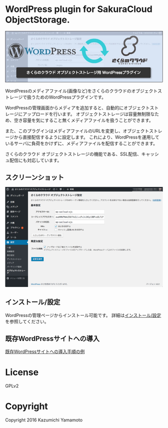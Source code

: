 # WordPress plugin for SakuraCloud ObjectStorage.

![eye-catch.jpg](docs/images/eye-catch.jpg)

WordPressのメディアファイル(画像など)をさくらのクラウドのオブジェクトストレージで扱うためのWordPressプラグインです。

WordPressの管理画面からメディアを追加すると、自動的にオブジェクトストレージにアップロードを行います。
オブジェクトストレージは容量無制限なため、空き容量を気にすること無くメディアファイルを扱うことができます。

また、このプラグインはメディアファイルのURLを変更し、オブジェクトストレージから直接配信するように設定します。
これにより、WordPressを運用しているサーバに負荷をかけずに、メディアファイルを配信することができます。

さくらのクラウド オブジェクトストレージの機能である、SSL配信、キャッシュ配信にも対応しています。

## スクリーンショット

![screenshot-1.png](screenshot-1.png)


## インストール/設定

WordPressの管理ページからインストール可能です。
詳細は[インストール/設定](docs/README.md)を参照してください。

## 既存WordPressサイトへの導入

[既存WordPressサイトへの導入手順の例](docs/Migration.md)


# License

GPLv2

# Copyright

Copyright 2016 Kazumichi Yamamoto
